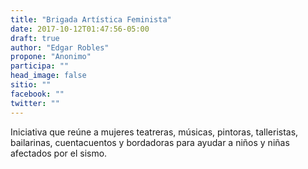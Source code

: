 ```yaml
---
title: "Brigada Artística Feminista"
date: 2017-10-12T01:47:56-05:00
draft: true
author: "Edgar Robles"
propone: "Anonimo"
participa: ""
head_image: false
sitio: ""
facebook: ""
twitter: ""
---
```

Iniciativa que reúne a mujeres teatreras, músicas, pintoras, talleristas, bailarinas, cuentacuentos y bordadoras para ayudar a niños y niñas afectados por el sismo.
